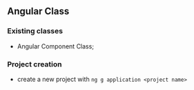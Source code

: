 ## Angular Class

### Existing classes

- Angular Component Class;

### Project creation

- create a new project with `ng g application <project name>`
